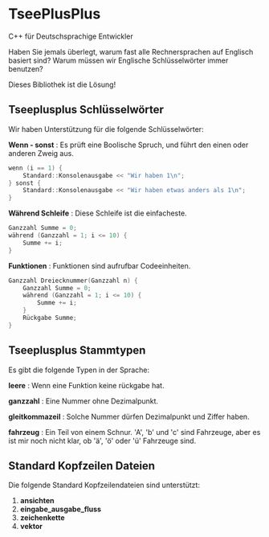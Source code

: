 # TseePlusPlus
C++ für Deutschsprachige Entwickler

Haben Sie jemals überlegt, warum fast alle Rechnersprachen auf Englisch basiert
sind? Warum müssen wir Englische Schlüsselwörter immer benutzen?

Dieses Bibliothek ist die Lösung!

## Tseeplusplus Schlüsselwörter

Wir haben Unterstützung für die folgende Schlüsselwörter:

**Wenn - sonst**
: Es prüft eine Boolische Spruch, und führt den einen oder anderen Zweig aus.
```c++
wenn (i == 1) {
    Standard::Konsolenausgabe << "Wir haben 1\n";    
} sonst {
    Standard::Konsolenausgabe << "Wir haben etwas anders als 1\n";    
}
```

**Während Schleife**
: Diese Schleife ist die einfacheste.

```c++
Ganzzahl Summe = 0;
während (Ganzzahl = 1; i <= 10) {
    Summe += i;
}
```

**Funktionen**
: Funktionen sind aufrufbar Codeeinheiten.
```c++
Ganzzahl Dreiecknummer(Ganzzahl n) {
    Ganzzahl Summe = 0;
    während (Ganzzahl = 1; i <= 10) {
        Summe += i;
    }
    Rückgabe Summe;
}
```

## Tseeplusplus Stammtypen

Es gibt die folgende Typen in der Sprache:

**leere**
: Wenn eine Funktion keine rückgabe hat.

**ganzzahl**
: Eine Nummer ohne Dezimalpunkt.

**gleitkommazeil**
: Solche Nummer dürfen Dezimalpunkt und Ziffer haben.

**fahrzeug**
: Ein Teil von einem Schnur. 'A', 'b' und 'c' sind Fahrzeuge, aber es ist mir
noch nicht klar, ob 'ä', 'ö' oder 'ü' Fahrzeuge sind.

## Standard Kopfzeilen Dateien

Die folgende Standard Kopfzeilendateien sind unterstützt:
1. **ansichten**
2. **eingabe_ausgabe_fluss**
3. **zeichenkette**
4. **vektor**